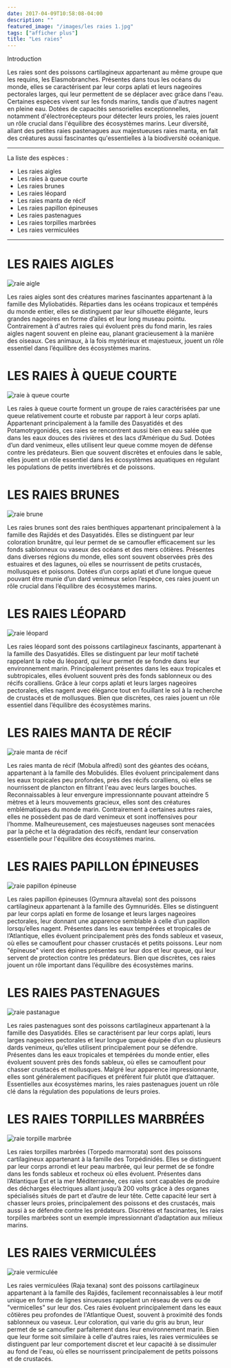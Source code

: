 ```yaml
---
date: 2017-04-09T10:58:08-04:00
description: ""
featured_image: "/images/les raies 1.jpg"
tags: ["afficher plus"]
title: "Les raies"
---
```


Introduction

Les raies sont des poissons cartilagineux appartenant au même groupe que les requins, les Elasmobranches. Présentes dans tous les océans du monde, elles se caractérisent par leur corps aplati et leurs nageoires pectorales larges, qui leur permettent de se déplacer avec grâce dans l'eau. Certaines espèces vivent sur les fonds marins, tandis que d'autres nagent en pleine eau. Dotées de capacités sensorielles exceptionnelles, notamment d'électrorécepteurs pour détecter leurs proies, les raies jouent un rôle crucial dans l'équilibre des écosystèmes marins. Leur diversité, allant des petites raies pastenagues aux majestueuses raies manta, en fait des créatures aussi fascinantes qu'essentielles à la biodiversité océanique.

_______________________________________________________

La liste des espèces : 
- Les raies aigles
- Les raies à queue courte
- Les raies brunes
- Les raies léopard
- Les raies manta de récif
- Les raies papillon épineuses
- Les raies pastenagues
- Les raies torpilles marbrées
- Les raies vermiculées
_______________________________________________________

# LES RAIES AIGLES

![raie aigle](/images/pjb-raies-furiani-20-12-2021-8-scaled.jpg)

Les raies aigles sont des créatures marines fascinantes appartenant à la famille des Myliobatidés. Réparties dans les océans tropicaux et tempérés du monde entier, elles se distinguent par leur silhouette élégante, leurs grandes nageoires en forme d’ailes et leur long museau pointu. Contrairement à d'autres raies qui évoluent près du fond marin, les raies aigles nagent souvent en pleine eau, planant gracieusement à la manière des oiseaux. Ces animaux, à la fois mystérieux et majestueux, jouent un rôle essentiel dans l’équilibre des écosystèmes marins.

# LES RAIES À QUEUE COURTE

![raie à queue courte](/images/Bathytoshia-brevicaudata-John-Turnbull.jpg)

Les raies à queue courte forment un groupe de raies caractérisées par une queue relativement courte et robuste par rapport à leur corps aplati. Appartenant principalement à la famille des Dasyatidés et des Potamotrygonidés, ces raies se rencontrent aussi bien en eau salée que dans les eaux douces des rivières et des lacs d’Amérique du Sud. Dotées d’un dard venimeux, elles utilisent leur queue comme moyen de défense contre les prédateurs. Bien que souvent discrètes et enfouies dans le sable, elles jouent un rôle essentiel dans les écosystèmes aquatiques en régulant les populations de petits invertébrés et de poissons.

# LES RAIES BRUNES

![raie brune](/images/800px-Raja_undulata_2.jpg)

Les raies brunes sont des raies benthiques appartenant principalement à la famille des Rajidés et des Dasyatidés. Elles se distinguent par leur coloration brunâtre, qui leur permet de se camoufler efficacement sur les fonds sablonneux ou vaseux des océans et des mers côtières. Présentes dans diverses régions du monde, elles sont souvent observées près des estuaires et des lagunes, où elles se nourrissent de petits crustacés, mollusques et poissons. Dotées d’un corps aplati et d’une longue queue pouvant être munie d’un dard venimeux selon l’espèce, ces raies jouent un rôle crucial dans l’équilibre des écosystèmes marins.

# LES RAIES LÉOPARD

![raie léopard](/images/Aetobatus_narinari_NOAA.jpg)

Les raies léopard sont des poissons cartilagineux fascinants, appartenant à la famille des Dasyatidés. Elles se distinguent par leur motif tacheté rappelant la robe du léopard, qui leur permet de se fondre dans leur environnement marin. Principalement présentes dans les eaux tropicales et subtropicales, elles évoluent souvent près des fonds sablonneux ou des récifs coralliens. Grâce à leur corps aplati et leurs larges nageoires pectorales, elles nagent avec élégance tout en fouillant le sol à la recherche de crustacés et de mollusques. Bien que discrètes, ces raies jouent un rôle essentiel dans l’équilibre des écosystèmes marins.

# LES RAIES MANTA DE RÉCIF

![raie manta de récif](/images/315b086f4e9f2806e90beb8c0e8aa97b.jpeg)

Les raies manta de récif (Mobula alfredi) sont des géantes des océans, appartenant à la famille des Mobulidés. Elles évoluent principalement dans les eaux tropicales peu profondes, près des récifs coralliens, où elles se nourrissent de plancton en filtrant l'eau avec leurs larges bouches. Reconnaissables à leur envergure impressionnante pouvant atteindre 5 mètres et à leurs mouvements gracieux, elles sont des créatures emblématiques du monde marin. Contrairement à certaines autres raies, elles ne possèdent pas de dard venimeux et sont inoffensives pour l’homme. Malheureusement, ces majestueuses nageuses sont menacées par la pêche et la dégradation des récifs, rendant leur conservation essentielle pour l'équilibre des écosystèmes marins.

# LES RAIES PAPILLON ÉPINEUSES

![raie papillon épineuse](/images/Gymnura-altavela.jpg)

Les raies papillon épineuses (Gymnura altavela) sont des poissons cartilagineux appartenant à la famille des Gymnuridés. Elles se distinguent par leur corps aplati en forme de losange et leurs larges nageoires pectorales, leur donnant une apparence semblable à celle d’un papillon lorsqu’elles nagent. Présentes dans les eaux tempérées et tropicales de l’Atlantique, elles évoluent principalement près des fonds sableux et vaseux, où elles se camouflent pour chasser crustacés et petits poissons. Leur nom "épineuse" vient des épines présentes sur leur dos et leur queue, qui leur servent de protection contre les prédateurs. Bien que discrètes, ces raies jouent un rôle important dans l’équilibre des écosystèmes marins.

# LES RAIES PASTENAGUES

![raie pastanague](/images/RAIE-PASTENAGUE_AK1A5398_FGUERIN.jpg)

Les raies pastenagues sont des poissons cartilagineux appartenant à la famille des Dasyatidés. Elles se caractérisent par leur corps aplati, leurs larges nageoires pectorales et leur longue queue équipée d’un ou plusieurs dards venimeux, qu’elles utilisent principalement pour se défendre. Présentes dans les eaux tropicales et tempérées du monde entier, elles évoluent souvent près des fonds sableux, où elles se camouflent pour chasser crustacés et mollusques. Malgré leur apparence impressionnante, elles sont généralement pacifiques et préfèrent fuir plutôt que d’attaquer. Essentielles aux écosystèmes marins, les raies pastenagues jouent un rôle clé dans la régulation des populations de leurs proies.

# LES RAIES TORPILLES MARBRÉES

![raie torpille marbrée](/images/Torpedo-marmorata-scaled.jpg)

Les raies torpilles marbrées (Torpedo marmorata) sont des poissons cartilagineux appartenant à la famille des Torpédinidés. Elles se distinguent par leur corps arrondi et leur peau marbrée, qui leur permet de se fondre dans les fonds sableux et rocheux où elles évoluent. Présentes dans l’Atlantique Est et la mer Méditerranée, ces raies sont capables de produire des décharges électriques allant jusqu’à 200 volts grâce à des organes spécialisés situés de part et d’autre de leur tête. Cette capacité leur sert à chasser leurs proies, principalement des poissons et des crustacés, mais aussi à se défendre contre les prédateurs. Discrètes et fascinantes, les raies torpilles marbrées sont un exemple impressionnant d’adaptation aux milieux marins.

# LES RAIES VERMICULÉES

![raie vermiculée](/images/Potamotrygon-falkneri-2-725x483.jpg)

Les raies vermiculées (Raja texana) sont des poissons cartilagineux appartenant à la famille des Rajidés, facilement reconnaissables à leur motif unique en forme de lignes sinueuses rappelant un réseau de vers ou de "vermicelles" sur leur dos. Ces raies évoluent principalement dans les eaux côtières peu profondes de l'Atlantique Ouest, souvent à proximité des fonds sablonneux ou vaseux. Leur coloration, qui varie du gris au brun, leur permet de se camoufler parfaitement dans leur environnement marin. Bien que leur forme soit similaire à celle d'autres raies, les raies vermiculées se distinguent par leur comportement discret et leur capacité à se dissimuler au fond de l'eau, où elles se nourrissent principalement de petits poissons et de crustacés.











